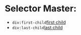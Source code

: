 # Selector Master:
+ `div:first-child`[first child](templates/1.html)
+ `div:last-child`[last child](templates/2.html)
